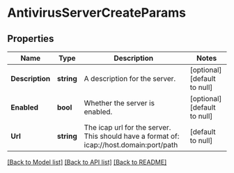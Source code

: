 # AntivirusServerCreateParams

## Properties
Name | Type | Description | Notes
------------ | ------------- | ------------- | -------------
**Description** | **string** | A description for the server. | [optional] [default to null]
**Enabled** | **bool** | Whether the server is enabled. | [optional] [default to null]
**Url** | **string** | The icap url for the server.  This should have a format of: icap://host.domain:port/path | [default to null]

[[Back to Model list]](../README.md#documentation-for-models) [[Back to API list]](../README.md#documentation-for-api-endpoints) [[Back to README]](../README.md)


